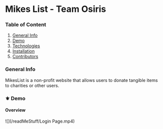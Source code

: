 # Mikes List - Team Osiris
### Table of Content
1. [General Info](#🌴-General-Info)
2. [Demo](#✨-Demo)
3. [Technologies](#🧪-Technologies)
4. [Installation](#🚀-Installation)
5. [Contributors](#🤝-Contributors)

### General Info
MikesList is a non-profit website that allows users to donate tangible items to charities or other users.

### ⚜️ Demo
#### Overview
![](/readMeStuff/Login Page.mp4)
